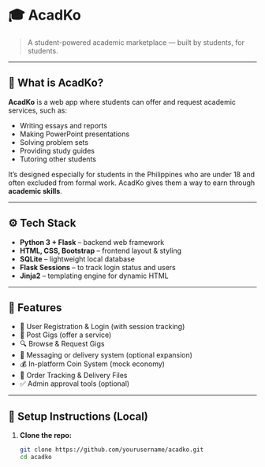 # 🎓 AcadKo

> A student-powered academic marketplace — built by students, for students.

---

## 🧠 What is AcadKo?

**AcadKo** is a web app where students can offer and request academic services, such as:
- Writing essays and reports
- Making PowerPoint presentations
- Solving problem sets
- Providing study guides
- Tutoring other students

It’s designed especially for students in the Philippines who are under 18 and often excluded from formal work. AcadKo gives them a way to earn through **academic skills**.

---

## ⚙️ Tech Stack

- **Python 3 + Flask** – backend web framework
- **HTML, CSS, Bootstrap** – frontend layout & styling
- **SQLite** – lightweight local database
- **Flask Sessions** – to track login status and users
- **Jinja2** – templating engine for dynamic HTML

---

## 📁 Features

- 🔐 User Registration & Login (with session tracking)
- 📝 Post Gigs (offer a service)
- 🔍 Browse & Request Gigs
- 💬 Messaging or delivery system (optional expansion)
- 💰 In-platform Coin System (mock economy)
- 📄 Order Tracking & Delivery Files
- ✅ Admin approval tools (optional)

---

## 🚀 Setup Instructions (Local)

1. **Clone the repo:**
   ```bash
   git clone https://github.com/yourusername/acadko.git
   cd acadko
